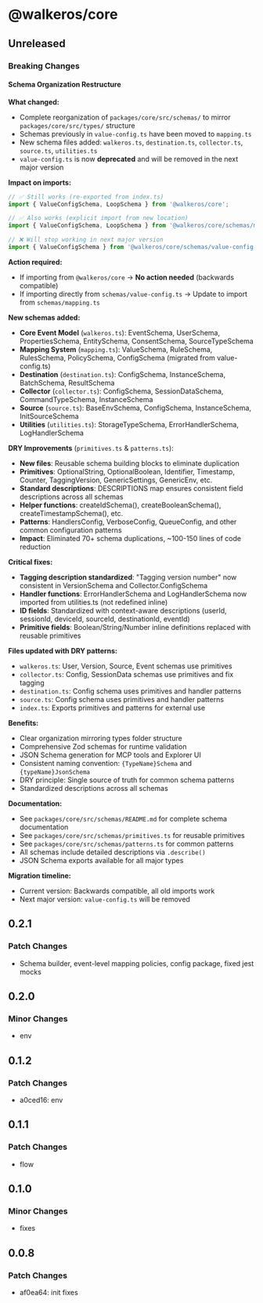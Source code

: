 # @walkeros/core

## Unreleased

### Breaking Changes

#### Schema Organization Restructure

**What changed:**

- Complete reorganization of `packages/core/src/schemas/` to mirror
  `packages/core/src/types/` structure
- Schemas previously in `value-config.ts` have been moved to `mapping.ts`
- New schema files added: `walkeros.ts`, `destination.ts`, `collector.ts`,
  `source.ts`, `utilities.ts`
- `value-config.ts` is now **deprecated** and will be removed in the next major
  version

**Impact on imports:**

```typescript
// ✅ Still works (re-exported from index.ts)
import { ValueConfigSchema, LoopSchema } from '@walkeros/core';

// ✅ Also works (explicit import from new location)
import { ValueConfigSchema, LoopSchema } from '@walkeros/core/schemas/mapping';

// ❌ Will stop working in next major version
import { ValueConfigSchema } from '@walkeros/core/schemas/value-config';
```

**Action required:**

- If importing from `@walkeros/core` → **No action needed** (backwards
  compatible)
- If importing directly from `schemas/value-config.ts` → Update to import from
  `schemas/mapping.ts`

**New schemas added:**

- **Core Event Model** (`walkeros.ts`): EventSchema, UserSchema,
  PropertiesSchema, EntitySchema, ConsentSchema, SourceTypeSchema
- **Mapping System** (`mapping.ts`): ValueSchema, RuleSchema, RulesSchema,
  PolicySchema, ConfigSchema (migrated from value-config.ts)
- **Destination** (`destination.ts`): ConfigSchema, InstanceSchema, BatchSchema,
  ResultSchema
- **Collector** (`collector.ts`): ConfigSchema, SessionDataSchema,
  CommandTypeSchema, InstanceSchema
- **Source** (`source.ts`): BaseEnvSchema, ConfigSchema, InstanceSchema,
  InitSourceSchema
- **Utilities** (`utilities.ts`): StorageTypeSchema, ErrorHandlerSchema,
  LogHandlerSchema

**DRY Improvements** (`primitives.ts` & `patterns.ts`):

- **New files**: Reusable schema building blocks to eliminate duplication
- **Primitives**: OptionalString, OptionalBoolean, Identifier, Timestamp,
  Counter, TaggingVersion, GenericSettings, GenericEnv, etc.
- **Standard descriptions**: DESCRIPTIONS map ensures consistent field
  descriptions across all schemas
- **Helper functions**: createIdSchema(), createBooleanSchema(),
  createTimestampSchema(), etc.
- **Patterns**: HandlersConfig, VerboseConfig, QueueConfig, and other common
  configuration patterns
- **Impact**: Eliminated 70+ schema duplications, ~100-150 lines of code
  reduction

**Critical fixes:**

- **Tagging description standardized**: "Tagging version number" now consistent
  in VersionSchema and Collector.ConfigSchema
- **Handler functions**: ErrorHandlerSchema and LogHandlerSchema now imported
  from utilities.ts (not redefined inline)
- **ID fields**: Standardized with context-aware descriptions (userId,
  sessionId, deviceId, sourceId, destinationId, eventId)
- **Primitive fields**: Boolean/String/Number inline definitions replaced with
  reusable primitives

**Files updated with DRY patterns:**

- `walkeros.ts`: User, Version, Source, Event schemas use primitives
- `collector.ts`: Config, SessionData schemas use primitives and fix tagging
- `destination.ts`: Config schema uses primitives and handler patterns
- `source.ts`: Config schema uses primitives and handler patterns
- `index.ts`: Exports primitives and patterns for external use

**Benefits:**

- Clear organization mirroring types folder structure
- Comprehensive Zod schemas for runtime validation
- JSON Schema generation for MCP tools and Explorer UI
- Consistent naming convention: `{TypeName}Schema` and `{typeName}JsonSchema`
- DRY principle: Single source of truth for common schema patterns
- Standardized descriptions across all schemas

**Documentation:**

- See `packages/core/src/schemas/README.md` for complete schema documentation
- See `packages/core/src/schemas/primitives.ts` for reusable primitives
- See `packages/core/src/schemas/patterns.ts` for common patterns
- All schemas include detailed descriptions via `.describe()`
- JSON Schema exports available for all major types

**Migration timeline:**

- Current version: Backwards compatible, all old imports work
- Next major version: `value-config.ts` will be removed

## 0.2.1

### Patch Changes

- Schema builder, event-level mapping policies, config package, fixed jest mocks

## 0.2.0

### Minor Changes

- env

## 0.1.2

### Patch Changes

- a0ced16: env

## 0.1.1

### Patch Changes

- flow

## 0.1.0

### Minor Changes

- fixes

## 0.0.8

### Patch Changes

- af0ea64: init fixes
